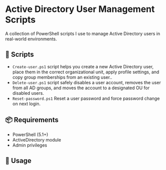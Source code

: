 # Active Directory User Management Scripts

A collection of PowerShell scripts I use to manage Active Directory users in real-world environments.

## 🔧 Scripts

- `Create-user.ps1` script helps you create a new Active Directory user, place them in the correct organizational unit, apply profile settings, and copy group memberships from an existing user..
- `Delete-user.ps1` script safely disables a user account, removes the user from all AD groups, and moves the account to a designated OU for disabled users.
- `Reset-password.ps1` Reset a user password and force password change on next login.

## 📦 Requirements

- PowerShell (5.1+)
- ActiveDirectory module
- Admin privileges

## 🚀 Usage

```powershell
